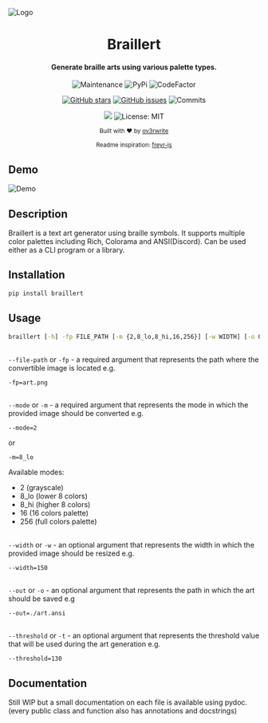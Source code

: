 ![Logo](https://media.discordapp.net/attachments/955362477137362954/989621188630282290/unknown.png?width=1440&height=255)

<div align="center">
  
  # Braillert
  
  <h4>
    Generate braille arts using various palette types.
  </h4>
  
  ![Maintenance](https://img.shields.io/maintenance/yes/2022)
  ![PyPi](https://img.shields.io/pypi/v/braillert)
  ![CodeFactor](https://www.codefactor.io/repository/github/ov3rwrite/braillert/badge)
  
  [![GitHub stars](https://badgen.net/github/stars/ov3rwrite/braillert)](https://GitHub.com/ov3rwrite/braillert/stargazers/)
  [![GitHub issues](https://badgen.net/github/issues/ov3rwrite/braillert)](https://GitHub.com/ov3rwrite/braillert/issues/)
  ![Commits](https://img.shields.io/github/commit-activity/m/ov3rwrite/braillert)
  
  [![](https://img.shields.io/badge/python-3.8+-blue.svg)](https://www.python.org/downloads/release/python-383/)
  ![License: MIT](https://img.shields.io/github/license/ov3rwrite/braillert)

  <sub>Built with ❤︎ by
  <a href="https://github.com/ov3rwrite">ov3rwrite</a>

  <sub>
  Readme inspiration:
  <a href="https://github.com/miraclx/freyr-js">freyr-js</a>

</div>

## Demo
  
![Demo](https://media.discordapp.net/attachments/955362477137362954/992127994120392744/braillert.gif?width=729&height=655)
  
## Description
  
Braillert is a text art generator using braille symbols. It supports multiple color palettes including Rich, Colorama and ANSI(Discord). Can be used either as a CLI program or a library.

## Installation

```cmd
pip install braillert
```

## Usage
```cmd
braillert [-h] -fp FILE_PATH [-m {2,8_lo,8_hi,16,256}] [-w WIDTH] [-o OUT] [-t THRESHOLD] [-dl] [-gf] [-r]
```
##
`--file-path` or `-fp` - a required argument that represents the path where the convertible image is located e.g.
```
-fp=art.png
```
##
`--mode` or `-m` - a required argument that represents the mode in which the provided image should be converted e.g.
```
--mode=2
```
or
```
-m=8_lo
```
Available modes:
- 2 (grayscale)
- 8_lo (lower 8 colors)
- 8_hi (higher 8 colors)
- 16 (16 colors palette)
- 256 (full colors palette)
##
`--width` or `-w` - an optional argument that represents the width in which the provided image should be resized e.g.
```
--width=150
```
##
`--out` or `-o` - an optional argument that represents the path in which the art should be saved e.g
```
--out=./art.ansi
```
##
`--threshold` or `-t` - an optional argument that represents the threshold value that will be used
during the art generation e.g.
```
--threshold=130
```
## Documentation
Still WIP but a small documentation on each file is available using pydoc.
(every public class and function also has annotations and docstrings)
